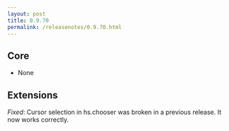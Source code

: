```yaml
---
layout: post
title: 0.9.70
permalink: /releasenotes/0.9.70.html
---
```


## Core

 * None

## Extensions

  *Fixed*: Cursor selection in hs.chooser was broken in a previous release. It now works correctly.
